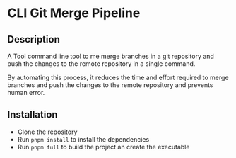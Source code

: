 # CLI Git Merge Pipeline

## Description

A Tool command line tool to me merge branches in a git repository and push the changes to the remote repository in a single command.

By automating this process, it reduces the time and effort required to merge branches and push the changes to the remote repository and prevents human error.

## Installation

-   Clone the repository
-   Run `pnpm install` to install the dependencies
-   Run `pnpm full` to build the project an create the executable
